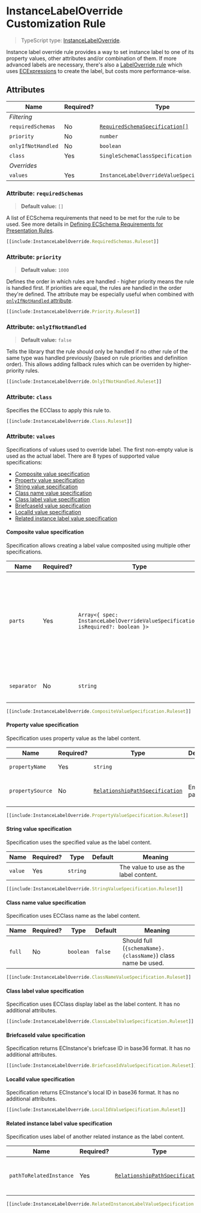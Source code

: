 # InstanceLabelOverride Customization Rule

> TypeScript type: [InstanceLabelOverride]($presentation-common).

Instance label override rule provides a way to set instance label to one of its property values, other attributes and/or combination of them. If more
advanced labels are necessary, there's also a [LabelOverride rule](./LabelOverride.md) which uses [ECExpressions](../Advanced/ECExpressions.md) to create the
label, but costs more performance-wise.

## Attributes

| Name               | Required? | Type                                                                 | Default |
| ------------------ | --------- | -------------------------------------------------------------------- | ------- |
| *Filtering*        |
| `requiredSchemas`  | No        | [`RequiredSchemaSpecification[]`](../Advanced/SchemaRequirements.md) | `[]`    |
| `priority`         | No        | `number`                                                             | `1000`  |
| `onlyIfNotHandled` | No        | `boolean`                                                            | `false` |
| `class`            | Yes       | `SingleSchemaClassSpecification`                                     |         |
| *Overrides*        |
| `values`           | Yes       | `InstanceLabelOverrideValueSpecification[]`                          |         |

### Attribute: `requiredSchemas`

> **Default value:** `[]`
>
A list of ECSchema requirements that need to be met for the rule to be used. See more details in [Defining ECSchema Requirements for Presentation Rules](../Advanced/SchemaRequirements.md).

```ts
[[include:InstanceLabelOverride.RequiredSchemas.Ruleset]]
```

### Attribute: `priority`

> **Default value:** `1000`

Defines the order in which rules are handled - higher priority means the rule is handled first. If priorities are equal, the rules are handled in the order they're defined. The attribute may be especially useful when combined with [`onlyIfNotHandled` attribute](#attribute-onlyifnothandled).

```ts
[[include:InstanceLabelOverride.Priority.Ruleset]]
```

### Attribute: `onlyIfNotHandled`

> **Default value:** `false`

Tells the library that the rule should only be handled if no other rule of the same type was handled previously (based on rule priorities and definition order). This allows adding fallback rules which can be overriden by higher-priority rules.

```ts
[[include:InstanceLabelOverride.OnlyIfNotHandled.Ruleset]]
```

### Attribute: `class`

Specifies the ECClass to apply this rule to.

```ts
[[include:InstanceLabelOverride.Class.Ruleset]]
```

### Attribute: `values`

Specifications of values used to override label. The first non-empty value is used as the actual label. There are 8 types of supported value specifications:

- [Composite value specification](#composite-value-specification)
- [Property value specification](#property-value-specification)
- [String value specification](#string-value-specification)
- [Class name value specification](#class-name-value-specification)
- [Class label value specification](#class-label-value-specification)
- [BriefcaseId value specification](#briefcaseid-value-specification)
- [LocalId value specification](#localid-value-specification)
- [Related instance label value specification](#related-instance-label-value-specification)

#### Composite value specification

Specification allows creating a label value composited using multiple other specifications.

| Name        | Required? | Type                                                                             | Default         | Meaning                                                                                                                                               |
| ----------- | --------- | -------------------------------------------------------------------------------- | --------------- | ----------------------------------------------------------------------------------------------------------------------------------------------------- |
| `parts`     | Yes       | `Array<{ spec: InstanceLabelOverrideValueSpecification; isRequired?: boolean }>` |                 | Parts of the value. If any of the parts with `isRequired` flag evaluate to an empty string, the result of this specification is also an empty string. |
| `separator` | No        | `string`                                                                         | Space character | Separator to use when joining the parts.                                                                                                              |

```ts
[[include:InstanceLabelOverride.CompositeValueSpecification.Ruleset]]
```

#### Property value specification

Specification uses property value as the label content.

| Name             | Required? | Type                                                                                | Default    | Meaning                                                                                                                                                 |
| ---------------- | --------- | ----------------------------------------------------------------------------------- | ---------- | ------------------------------------------------------------------------------------------------------------------------------------------------------- |
| `propertyName`   | Yes       | `string`                                                                            |            | Name of the property whose value should be used.                                                                                                        |
| `propertySource` | No        | [`RelationshipPathSpecification`](../Common-Rules/RelationshipPathSpecification.md) | Empty path | [Specification of the relationship path](../Common-Rules/RelationshipPathSpecification.md) from `InstanceLabelOverride.class` to class of the property. |

```ts
[[include:InstanceLabelOverride.PropertyValueSpecification.Ruleset]]
```

#### String value specification

Specification uses the specified value as the label content.

| Name    | Required? | Type     | Default | Meaning                                |
| ------- | --------- | -------- | ------- | -------------------------------------- |
| `value` | Yes       | `string` |         | The value to use as the label content. |

```ts
[[include:InstanceLabelOverride.StringValueSpecification.Ruleset]]
```

#### Class name value specification

Specification uses ECClass name as the label content.

| Name   | Required? | Type      | Default | Meaning                                                      |
| ------ | --------- | --------- | ------- | ------------------------------------------------------------ |
| `full` | No        | `boolean` | `false` | Should full (`{schemaName}.{className}`) class name be used. |

```ts
[[include:InstanceLabelOverride.ClassNameValueSpecification.Ruleset]]
```

#### Class label value specification

Specification uses ECClass display label as the label content. It has no additional attributes.

```ts
[[include:InstanceLabelOverride.ClassLabelValueSpecification.Ruleset]]
```

#### BriefcaseId value specification

Specification returns ECInstance's briefcase ID in base36 format. It has no additional attributes.

```ts
[[include:InstanceLabelOverride.BriefcaseIdValueSpecification.Ruleset]]
```

#### LocalId value specification

Specification returns ECInstance's local ID in base36 format. It has no additional attributes.

```ts
[[include:InstanceLabelOverride.LocalIdValueSpecification.Ruleset]]
```

#### Related instance label value specification

Specification uses label of another related instance as the label content.

| Name                    | Required? | Type                                                                                | Default | Meaning                                                                                                                                                         |
| ----------------------- | --------- | ----------------------------------------------------------------------------------- | ------- | --------------------------------------------------------------------------------------------------------------------------------------------------------------- |
| `pathToRelatedInstance` | Yes       | [`RelationshipPathSpecification`](../Common-Rules/RelationshipPathSpecification.md) |         | [Specification of the relationship path](../Common-Rules/RelationshipPathSpecification.md) from `InstanceLabelOverride.class` to class of the related instance. |

```ts
[[include:InstanceLabelOverride.RelatedInstanceLabelValueSpecification.Ruleset]]
```
